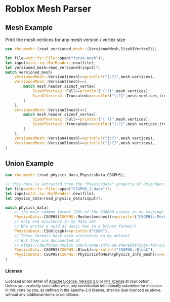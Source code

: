 Roblox Mesh Parser
==================

## Mesh Example

Print the mesh vertices for any mesh version / vertex size

```rust
use rbx_mesh::{read_versioned,mesh::{VersionedMesh,SizeOfVertex2}};

let file=std::fs::File::open("torso.mesh")?;
let input=std::io::BufReader::new(file);
let versioned_mesh=read_versioned(input)?;
match versioned_mesh{
	VersionedMesh::Version1(mesh)=>println!("{:?}",mesh.vertices),
	VersionedMesh::Version2(mesh)=>{
		match mesh.header.sizeof_vertex{
			SizeOfVertex2::Full=>println!("{:?}",mesh.vertices),
			SizeOfVertex2::Truncated=>println!("{:?}",mesh.vertices_truncated),
		}
	},
	VersionedMesh::Version3(mesh)=>{
		match mesh.header.sizeof_vertex{
			SizeOfVertex2::Full=>println!("{:?}",mesh.vertices),
			SizeOfVertex2::Truncated=>println!("{:?}",mesh.vertices_truncated),
		}
	},
	VersionedMesh::Version4(mesh)=>println!("{:?}",mesh.vertices),
	VersionedMesh::Version5(mesh)=>println!("{:?}",mesh.vertices),
}
```

## Union Example
```rust
use rbx_mesh::{read_physics_data,PhysicsData,CSGPHS};

// this data is extracted from the "PhysicsData" property of UnionOperation
let file=std::fs::File::open("CSGPHS_3.data")?;
let input=std::io::BufReader::new(file);
let physics_data=read_physics_data(input)?;

match physics_data{
	// the most common format (99% of the 100000 unions in my testing)
	PhysicsData::CSGPHS(CSGPHS::Meshes(meshes))=>println!("CSGPHS::Meshes"),
	// Only one occurence in my data set.
	// Who writes a uuid as ascii hex in a binary format!?
	PhysicsData::CSGK(csgk)=>println!("CSGK"),
	// These formats have zero occurences in my dataset
	// But they are documented at
	// https://devforum.roblox.com/t/some-info-on-sharedstrings-for-custom-collision-data-meshparts-unions-etc/294588
	PhysicsData::CSGPHS(CSGPHS::Block)=>println!("CSGPHS::Block"),
	PhysicsData::CSGPHS(CSGPHS::PhysicsInfoMesh(physics_info_mesh))=>println!("CSGPHS::PhysicsInfoMesh"),
}
```

#### License

<sup>
Licensed under either of <a href="LICENSE-APACHE">Apache License, Version
2.0</a> or <a href="LICENSE-MIT">MIT license</a> at your option.
</sup>

<br>

<sub>
Unless you explicitly state otherwise, any contribution intentionally submitted
for inclusion in this crate by you, as defined in the Apache-2.0 license, shall
be dual licensed as above, without any additional terms or conditions.
</sub>

